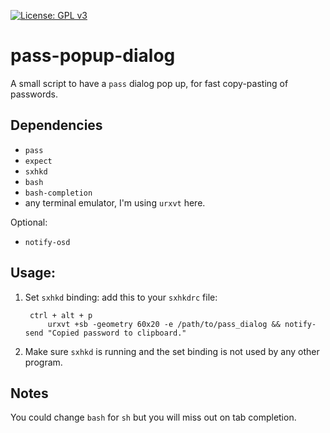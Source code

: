 [![License: GPL v3](https://img.shields.io/badge/License-GPLv3-blue.svg)](https://www.gnu.org/licenses/gpl-3.0)

# pass-popup-dialog
A small script to have a `pass` dialog pop up, for fast copy-pasting of passwords.

## Dependencies
* `pass`
* `expect`
* `sxhkd`
* `bash`
* `bash-completion`
* any terminal emulator, I'm using `urxvt` here.

Optional:
* `notify-osd`

## Usage:
1. Set `sxhkd` binding: add this to your `sxhkdrc` file:

        ctrl + alt + p
            urxvt +sb -geometry 60x20 -e /path/to/pass_dialog && notify-send "Copied password to clipboard."

2. Make sure `sxhkd` is running and the set binding is not used by any other program.

## Notes
You could change `bash` for `sh` but you will miss out on tab completion.
